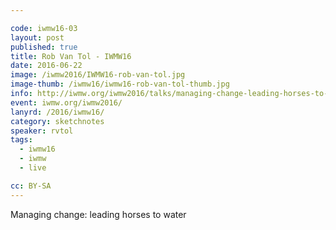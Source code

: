 ```yaml
---

code: iwmw16-03
layout: post
published: true
title: Rob Van Tol - IWMW16
date: 2016-06-22
image: /iwmw2016/IWMW16-rob-van-tol.jpg
image-thumb: /iwmw16/iwmw16-rob-van-tol-thumb.jpg
info: http://iwmw.org/iwmw2016/talks/managing-change-leading-horses-to-water/
event: iwmw.org/iwmw2016/
lanyrd: /2016/iwmw16/
category: sketchnotes
speaker: rvtol
tags:
  - iwmw16
  - iwmw
  - live

cc: BY-SA
---
```


Managing change: leading horses to water
